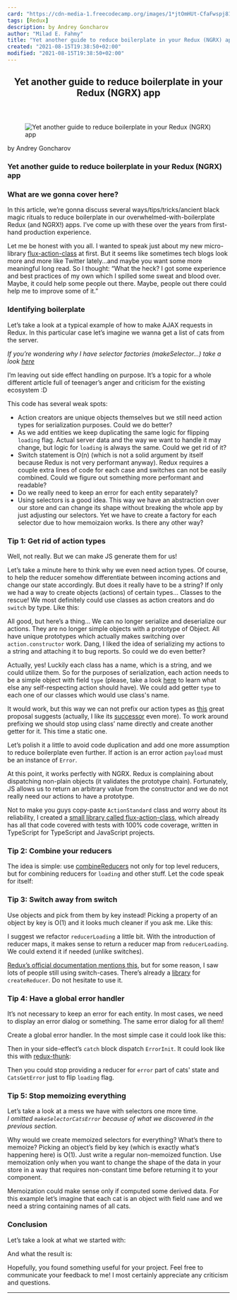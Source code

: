 ```yaml
---
card: "https://cdn-media-1.freecodecamp.org/images/1*jtOmHUt-CfaFwspj81N6kA.jpeg"
tags: [Redux]
description: by Andrey Goncharov
author: "Milad E. Fahmy"
title: "Yet another guide to reduce boilerplate in your Redux (NGRX) app"
created: "2021-08-15T19:38:50+02:00"
modified: "2021-08-15T19:38:50+02:00"
---
```

<div class="site-wrapper">
<main id="site-main" class="site-main outer">
<div class="inner">
<article class="post-full post tag-redux tag-javascript tag-react tag-tech tag-productivity ">
<header class="post-full-header">
<h1 class="post-full-title">Yet another guide to reduce boilerplate in your Redux (NGRX) app</h1>
</header>
<figure class="post-full-image">
<picture>
<source media="(max-width: 700px)" sizes="1px" srcset="data:image/gif;base64,R0lGODlhAQABAIAAAAAAAP///yH5BAEAAAAALAAAAAABAAEAAAIBRAA7 1w">
<source media="(min-width: 701px)" sizes="(max-width: 800px) 400px,
(max-width: 1170px) 700px,
1400px" srcset="https://cdn-media-1.freecodecamp.org/images/1*jtOmHUt-CfaFwspj81N6kA.jpeg 300w,
https://cdn-media-1.freecodecamp.org/images/1*jtOmHUt-CfaFwspj81N6kA.jpeg 600w,
https://cdn-media-1.freecodecamp.org/images/1*jtOmHUt-CfaFwspj81N6kA.jpeg 1000w,
https://cdn-media-1.freecodecamp.org/images/1*jtOmHUt-CfaFwspj81N6kA.jpeg 2000w">
<img onerror="this.style.display='none'" src="https://cdn-media-1.freecodecamp.org/images/1*jtOmHUt-CfaFwspj81N6kA.jpeg" alt="Yet another guide to reduce boilerplate in your Redux (NGRX) app">
</picture>
</figure>
<section class="post-full-content">
<div class="post-content medium-migrated-article">
<p>by Andrey Goncharov</p>
<h1 id="yet-another-guide-to-reduce-boilerplate-in-your-redux-ngrx-app"><strong>Yet another guide to reduce boilerplate in your Redux (NGRX) app</strong></h1>
<h3 id="what-are-we-gonna-cover-here"><strong>What are we gonna cover here?</strong></h3>
<p>In this article, we’re gonna discuss several ways/tips/tricks/ancient black magic rituals to reduce boilerplate in our overwhelmed-with-boilerplate Redux (and NGRX!) apps. I’ve come up with these over the years from first-hand production experience.</p>
<p>Let me be honest with you all. I wanted to speak just about my new micro-library <a href="https://github.com/keenondrums/flux-action-class" rel="noopener">flux-action-class</a> at first. But it seems like sometimes tech blogs look more and more like Twitter lately…and maybe you want some more meaningful long read. So I thought: “What the heck? I got some experience and best practices of my own which I spilled some sweat and blood over. Maybe, it could help some people out there. Maybe, people out there could help me to improve some of it.”</p>
<h3 id="identifying-boilerplate">Identifying boilerplate</h3>
<p>Let’s take a look at a typical example of how to make AJAX requests in Redux. In this particular case let’s imagine we wanna get a list of cats from the server.</p>
<p><em>If you’re wondering why I have selector factories (makeSelector…) take a look <a href="https://redux.js.org/recipes/computing-derived-data#computing-derived-data" rel="noopener">here</a></em></p>
<p>I’m leaving out side effect handling on purpose. It’s a topic for a whole different article full of teenager’s anger and criticism for the existing ecosystem :D</p>
<p>This code has several weak spots:</p>
<ul>
<li>Action creators are unique objects themselves but we still need action types for serialization purposes. Could we do better?</li>
<li>As we add entities we keep duplicating the same logic for flipping <code>loading</code> flag. Actual server data and the way we want to handle it may change, but logic for <code>loading</code> is always the same. Could we get rid of it?</li>
<li>Switch statement is O(n) (which is not a solid argument by itself because Redux is not very performant anyway). Redux requires a couple extra lines of code for each case and switches can not be easily combined. Could we figure out something more performant and readable?</li>
<li>Do we really need to keep an error for each entity separately?</li>
<li>Using selectors is a good idea. This way we have an abstraction over our store and can change its shape without breaking the whole app by just adjusting our selectors. Yet we have to create a factory for each selector due to how memoizaion works. Is there any other way?</li>
</ul>
<h3 id="tip-1-get-rid-of-action-types">Tip 1: Get rid of action types</h3>
<p>Well, not really. But we can make JS generate them for us!</p>
<p>Let’s take a minute here to think why we even need action types. Of course, to help the reducer somehow differentiate between incoming actions and change our state accordingly. But does it really have to be a string? If only we had a way to create objects (actions) of certain types… Classes to the rescue! We most definitely could use classes as action creators and do <code>switch</code> by type. Like this:</p>
<p>All good, but here’s a thing… We can no longer serialize and deserialize our actions. They are no longer simple objects with a prototype of Object. All have unique prototypes which actually makes switching over <code>action.constructor</code> work. Dang, I liked the idea of serializing my actions to a string and attaching it to bug reports. So could we do even better?</p>
<p>Actually, yes! Luckily each class has a name, which is a string, and we could utilize them. So for the purposes of serialization, each action needs to be a simple object with field <code>type</code> (please, take a look <a href="https://github.com/redux-utilities/flux-standard-action" rel="noopener">here</a> to learn what else any self-respecting action should have). We could add getter <code>type</code> to each one of our classes which would use class's name.</p>
<p>It would work, but this way we can not prefix our action types as <a href="https://github.com/erikras/ducks-modular-redux" rel="noopener">this</a> great proposal suggests (actually, I like its <a href="https://github.com/alexnm/re-ducks" rel="noopener">successor</a> even more). To work around prefixing we should stop using class’ name directly and create another getter for it. This time a static one.</p>
<p>Let’s polish it a little to avoid code duplication and add one more assumption to reduce boilerplate even further. If action is an error action <code>payload</code> must be an instance of <code>Error</code>.</p>
<p>At this point, it works perfectly with NGRX. Redux is complaining about dispatching non-plain objects (it validates the prototype chain). Fortunately, JS allows us to return an arbitrary value from the constructor and we do not really need our actions to have a prototype.</p>
<p>Not to make you guys copy-paste <code>ActionStandard</code> class and worry about its reliability, I created a <a href="https://github.com/keenondrums/flux-action-class" rel="noopener">small library called flux-action-class</a>, which already has all that code covered with tests with 100% code coverage, written in TypeScript for TypeScript and JavaScript projects.</p>
<h3 id="tip-2-combine-your-reducers">Tip 2: Combine your reducers</h3>
<p>The idea is simple: use <a href="https://redux.js.org/api/combinereducers" rel="noopener">combineReducers</a> not only for top level reducers, but for combining reducers for <code>loading</code> and other stuff. Let the code speak for itself:</p>
<h3 id="tip-3-switch-away-from-switch">Tip 3: Switch away from switch</h3>
<p>Use objects and pick from them by key instead! Picking a property of an object by key is O(1) and it looks much cleaner if you ask me. Like this:</p>
<p>I suggest we refactor <code>reducerLoading</code> a little bit. With the introduction of reducer maps, it makes sense to return a reducer map from <code>reducerLoading</code>. We could extend it if needed (unlike switches).</p>
<p><a href="https://redux.js.org/recipes/reducing-boilerplate#generating-reducers" rel="noopener">Redux’s official documentation mentions this</a>, but for some reason, I saw lots of people still using switch-cases. There’s already a <a href="https://github.com/kolodny/redux-create-reducer" rel="noopener">library</a> for <code>createReducer</code>. Do not hesitate to use it.</p>
<h3 id="tip-4-have-a-global-error-handler">Tip 4: Have a global error handler</h3>
<p>It’s not necessary to keep an error for each entity. In most cases, we need to display an error dialog or something. The same error dialog for all them!</p>
<p>Create a global error handler. In the most simple case it could look like this:</p>
<p>Then in your side-effect’s <code>catch</code> block dispatch <code>ErrorInit</code>. It could look like this with <a href="https://github.com/reduxjs/redux-thunk" rel="noopener">redux-thunk</a>:</p>
<p>Then you could stop providing a reducer for <code>error</code> part of cats' state and <code>CatsGetError</code> just to flip <code>loading</code> flag.</p>
<h3 id="tip-5-stop-memoizing-everything">Tip 5: Stop memoizing everything</h3>
<p>Let’s take a look at a mess we have with selectors one more time.<br> <em>I omitted <code>makeSelectorCatsError</code> because of what we discovered in the previous section.</em></p>
<p>Why would we create memoized selectors for everything? What’s there to memoize? Picking an object’s field by key (which is exactly what’s happening here) is O(1). Just write a regular non-memoized function. Use memoization only when you want to change the shape of the data in your store in a way that requires non-constant time before returning it to your component.</p>
<p>Memoization could make sense only if computed some derived data. For this example let’s imagine that each cat is an object with field <code>name</code> and we need a string containing names of all cats.</p>
<h3 id="conclusion">Conclusion</h3>
<p>Let’s take a look at what we started with:</p>
<p>And what the result is:</p>
<p>Hopefully, you found something useful for your project. Feel free to communicate your feedback to me! I most certainly appreciate any criticism and questions.</p>
</div>
<hr>
</section>
</article>
</div>
</main>
</div>
<!-- Google Tag Manager (noscript) -->
<!-- End Google Tag Manager (noscript) -->
